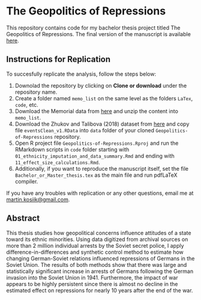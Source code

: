 # The Geopolitics of Repressions
This repository contains code for my bachelor thesis project titled The Geopolitics of Repressions. 
The final version of the manuscript is available [here](https://martin-kosiik.github.io/Geopolitics_of_Repressions.pdf).

## Instructions for Replication
To succesfully replicate the analysis, follow the steps below:

1. Downolad the repository by clicking on **Clone or download**  under the repository name. 
2. Create a folder named `memo_list` on the same level as the folders `LaTex`, `code`, etc.
3. Download the Memorial data from [here](https://github.com/MemorialInternational/memorial_data_FULL_DB/blob/master/data/lists.memo.ru-disk/lists.memo.ru-disk.zip) and unzip the content into `memo_list`. 
4. Download the Zhukov and Talibova (2018) dataset from [here](https://www.prio.org/utility/DownloadFile.ashx?id=8&type=replicationfile) and copy file `eventsClean_v1.RData` into `data` folder of your cloned `Geopolitics-of-Repressions` repository.
5. Open R project file `Geopolitics-of-Repressions.Rproj` and run the RMarkdown scripts in  `code` folder starting with `01_ethnicity_imputation_and_data_summary.Rmd` and ending with `11_effect_size_calculations.Rmd`. 
6. Additionally, if you want to reproduce the manuscript itself, set the file `Bachelor_or_Master_thesis.tex` as the main file and run pdfLaTeX compiler. 

If you have any troubles with replication or any other questions, email me at  [martin.kosiik@gmail.com](mailto:martin.kosiik@gmail.com).

## Abstract
  This thesis studies how geopolitical concerns influence attitudes of a state toward its ethnic minorities.
    Using  data digitized from archival sources on  more than 2 million individual arrests by the Soviet secret police, I apply difference-in-differences and synthetic control method to estimate how changing German-Soviet relations influenced repressions of Germans in the Soviet Union. 
   The results of both methods show that
   there was large and statistically significant increase in arrests of Germans following the German invasion into the Soviet Union in 1941.
   Furthermore, the impact of war  appears to be highly persistent since there is almost  no decline in the estimated effect on repressions for nearly 10 years after the end of the war.
